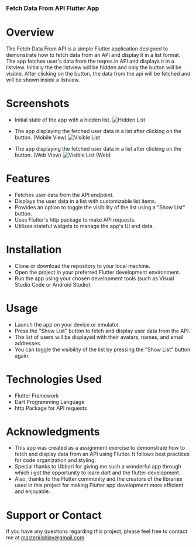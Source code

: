 ###  Fetch Data From API Flutter App ###

# Overview
The Fetch Data From API is a simple Flutter application designed to demonstrate how to fetch data from an API and display it in a list format. The app fetches user's data from the reqres.in API and displays it in a listview. 
Initially the the listview will be hidden and only the button will be visible. After clicking on the button, the data from the api will be fetched and will be shown inside a listview.

# Screenshots
* Initial state of the app with a hidden list.
![Hidden List](https://github.com/Kishlay3143/ubbari_assignment/assets/92507922/a0c8e6bd-5c9c-4414-98eb-7d1787caf427)

* The app displaying the fetched user data in a list after clicking on the button. (Mobile View)
![Visible List](https://github.com/Kishlay3143/ubbari_assignment/assets/92507922/6ca163b0-f914-489b-b08f-f8dc70eeaf14)

* The app displaying the fetched user data in a list after clicking on the button. (Web View) 
![Visible List (Web)](https://github.com/Kishlay3143/ubbari_assignment/assets/92507922/1b98001d-8464-4f27-80ae-628b0e0bffa7)


# Features
- Fetches user data from the API endpoint.
- Displays the user data in a list with customizable list items.
- Provides an option to toggle the visibility of the list using a "Show List" button.
- Uses Flutter's http package to make API requests.
- Utilizes stateful widgets to manage the app's UI and data.

# Installation
- Clone or download the repository to your local machine.
- Open the project in your preferred Flutter development environment.
- Run the app using your chosen development tools (such as Visual Studio Code or Android Studio).

# Usage
- Launch the app on your device or emulator.
- Press the "Show List" button to fetch and display user data from the API.
- The list of users will be displayed with their avatars, names, and email addresses.
- You can toggle the visibility of the list by pressing the "Show List" button again.

# Technologies Used
- Flutter Framework
- Dart Programming Language
- http Package for API requests

# Acknowledgments
- This app was created as a assignment exercise to demonstrate how to fetch and display data from an API using Flutter. It follows best practices for code organization and styling.
- Special thanks to Ubbari for giving me such a wonderful app through which i got the opportunity to learn dart and the flutter development.
- Also, thanks to the Flutter community and the creators of the libraries used in this project for making Flutter app development more efficient and enjoyable.

# Support or Contact
If you have any questions regarding this project, please feel free to contact me at masterkishlay@gmail.com









